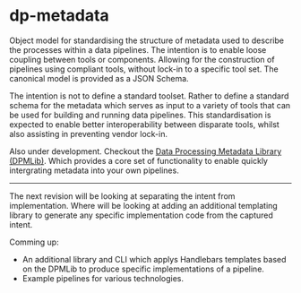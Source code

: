 # dp-metadata

Object model for standardising the structure of metadata used to describe the processes within a data pipelines.
The intention is to enable loose coupling between tools or components. Allowing for the construction of pipelines using compliant tools, without lock-in to a specific tool set.
The canonical model is provided as a JSON Schema.

The intention is not to define a standard toolset. Rather to define a standard schema for the metadata which serves as input to a variety of  tools that can be used for building and running data pipelines. This standardisation is expected to enable better interoperability between disparate tools, whilst also assisting in preventing vendor lock-in.

Also under development. Checkout the [Data Processing Metadata Library (DPMLib)](https://github.com/scott-diprose/DPMLib.net). Which provides a core set of functionality to enable quickly intergrating metadata into your own pipelines.

---

The next revision will be looking at separating the intent from implementation. Where will be looking at adding an additional templating library to generate any specific implementation code from the captured intent. 

Comming up: 
- An additional library and CLI which applys Handlebars templates based on the DPMLib to produce specific implementations of a pipeline.
- Example pipelines for various technologies.
